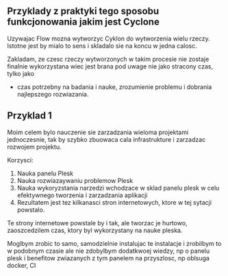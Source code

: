 ## Przyklady z praktyki tego sposobu funkcjonowania jakim jest Cyclone
Uzywajac Flow mozna wytworzyc Cyklon do wytworzenia wielu rzeczy.
Istotne jest by mialo to sens i skladalo sie na koncu w jedna calosc.

Zakladam, ze czesc rzeczy wytworzonych w takim procesie nie zostaje finalnie wykorzystana wiec jest brana pod uwage nie jako stracony czas,
tylko jako 
- czas potrzebny na badania i nauke, zrozumienie problemu i dobrania najlepszego rozwiazania.


## Przyklad 1

Moim celem bylo nauczenie sie zarzadzania wieloma projektami jednoczesnie, tak by szybko zbuowaca cala infrastrukture i zarzadzac rozwojem projektu.

Korzysci:
1. Nauka panelu Plesk
2. Nauka rozwiazaywaniu problemow Plesk
3. Nauka wykoryzstania narzedzi wchodzace w sklad panelu plesk w celu efektywnego tworzenia i zarzadzania aplikacji
4. Rezultatem jest tez kilkanasci stron internetowych, ktore w tej sytacji powstalo.

Te strony internetowe powstale by i tak, ale tworzac je hurtowo, zaoszcedzilem czas, ktory byl wykorzystany na nauke pleska.

Moglbym zrobic to samo, samodzielnie instalujac te instalacje i zrobilbym to w podobnym czasie ale nie zdobylbym dodatkwoej wiedzy, np o panelu plesk i benefitow zwiazanych z tym panelem na przyszlosc, np oblsuga docker, CI 
